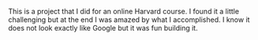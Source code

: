 This is a project that I did for an online Harvard course. I found it a little challenging but at the end I was amazed by what I accomplished. I know 
it does not look exactly like Google but it was fun building it.
